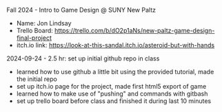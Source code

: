 Fall 2024 - Intro to Game Design @ SUNY New Paltz
- Name: Jon Lindsay
- Trello Board: <https://trello.com/b/dO2p1aNs/new-paltz-game-design-final-project>
- itch.io link: <https://look-at-this-sandal.itch.io/asteroid-but-with-hands>

2024-09-24 - 2.5 hr: set up initial github repo in class
- learned how to use github a little bit using the provided tutorial, made the initial repo
- set up itch.io page for the project, made first html5 export of game
- learned how to make use of "pushing" and commands with gitbash
- set up trello board before class and finished it during last 10 minutes